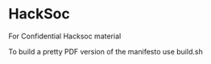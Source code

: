 # HackSoc
For Confidential Hacksoc material

To build a pretty PDF version of the manifesto use build.sh
